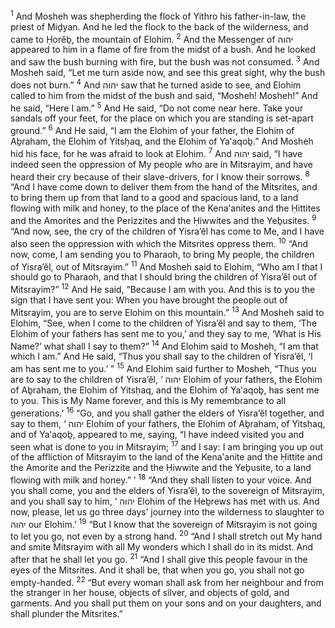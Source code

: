 <sup>1</sup> And Mosheh was shepherding the flock of Yithro his father-in-law, the priest of Miḏyan. And he led the flock to the back of the wilderness, and came to Ḥorĕḇ, the mountain of Elohim.
<sup>2</sup> And the Messenger of יהוה appeared to him in a flame of fire from the midst of a bush. And he looked and saw the bush burning with fire, but the bush was not consumed.
<sup>3</sup> And Mosheh said, “Let me turn aside now, and see this great sight, why the bush does not burn.”
<sup>4</sup> And יהוה saw that he turned aside to see, and Elohim called to him from the midst of the bush and said, “Mosheh! Mosheh!” And he said, “Here I am.”
<sup>5</sup> And He said, “Do not come near here. Take your sandals off your feet, for the place on which you are standing is set-apart ground.”
<sup>6</sup> And He said, “I am the Elohim of your father, the Elohim of Aḇraham, the Elohim of Yitsḥaq, and the Elohim of Ya‛aqoḇ.” And Mosheh hid his face, for he was afraid to look at Elohim.
<sup>7</sup> And יהוה said, “I have indeed seen the oppression of My people who are in Mitsrayim, and have heard their cry because of their slave-drivers, for I know their sorrows.
<sup>8</sup> “And I have come down to deliver them from the hand of the Mitsrites, and to bring them up from that land to a good and spacious land, to a land flowing with milk and honey, to the place of the Kena‛anites and the Ḥittites and the Amorites and the Perizzites and the Ḥiwwites and the Yeḇusites.
<sup>9</sup> “And now, see, the cry of the children of Yisra’ĕl has come to Me, and I have also seen the oppression with which the Mitsrites oppress them.
<sup>10</sup> “And now, come, I am sending you to Pharaoh, to bring My people, the children of Yisra’ĕl, out of Mitsrayim.”
<sup>11</sup> And Mosheh said to Elohim, “Who am I that I should go to Pharaoh, and that I should bring the children of Yisra’ĕl out of Mitsrayim?”
<sup>12</sup> And He said, “Because I am with you. And this is to you the sign that I have sent you: When you have brought the people out of Mitsrayim, you are to serve Elohim on this mountain.”
<sup>13</sup> And Mosheh said to Elohim, “See, when I come to the children of Yisra’ĕl and say to them, ‘The Elohim of your fathers has sent me to you,’ and they say to me, ‘What is His Name?’ what shall I say to them?”
<sup>14</sup> And Elohim said to Mosheh, “I am that which I am.” And He said, “Thus you shall say to the children of Yisra’ĕl, ‘I am has sent me to you.’ ”
<sup>15</sup> And Elohim said further to Mosheh, “Thus you are to say to the children of Yisra’ĕl, ‘ יהוה Elohim of your fathers, the Elohim of Aḇraham, the Elohim of Yitsḥaq, and the Elohim of Ya‛aqoḇ, has sent me to you. This is My Name forever, and this is My remembrance to all generations.’
<sup>16</sup> “Go, and you shall gather the elders of Yisra’ĕl together, and say to them, ‘ יהוה Elohim of your fathers, the Elohim of Aḇraham, of Yitsḥaq, and of Ya‛aqoḇ, appeared to me, saying, “I have indeed visited you and seen what is done to you in Mitsrayim;
<sup>17</sup> and I say: I am bringing you up out of the affliction of Mitsrayim to the land of the Kena‛anite and the Ḥittite and the Amorite and the Perizzite and the Ḥiwwite and the Yeḇusite, to a land flowing with milk and honey.” ’
<sup>18</sup> “And they shall listen to your voice. And you shall come, you and the elders of Yisra’ĕl, to the sovereign of Mitsrayim, and you shall say to him, ‘ יהוה Elohim of the Heḇrews has met with us. And now, please, let us go three days’ journey into the wilderness to slaughter to יהוה our Elohim.’
<sup>19</sup> “But I know that the sovereign of Mitsrayim is not going to let you go, not even by a strong hand.
<sup>20</sup> “And I shall stretch out My hand and smite Mitsrayim with all My wonders which I shall do in its midst. And after that he shall let you go.
<sup>21</sup> “And I shall give this people favour in the eyes of the Mitsrites. And it shall be, that when you go, you shall not go empty-handed.
<sup>22</sup> “But every woman shall ask from her neighbour and from the stranger in her house, objects of silver, and objects of gold, and garments. And you shall put them on your sons and on your daughters, and shall plunder the Mitsrites.”
